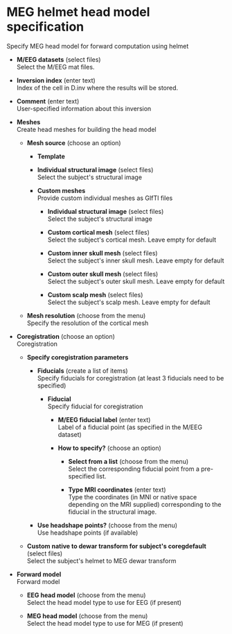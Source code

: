 # MEG helmet head model specification  
Specify MEG head model for forward computation using helmet   

* **M/EEG datasets** (select files)  
Select the M/EEG mat files.   

* **Inversion index** (enter text)  
Index of the cell in D.inv where the results will be stored.   

* **Comment** (enter text)  
User-specified information about this inversion   

* **Meshes**   
Create head meshes for building the head model   

    * **Mesh source** (choose an option)  


        * **Template**   


        * **Individual structural image** (select files)  
        Select the subject's structural image   

        * **Custom meshes**   
        Provide custom individual meshes as GIfTI files   

            * **Individual structural image** (select files)  
            Select the subject's structural image   

            * **Custom cortical mesh** (select files)  
            Select the subject's cortical mesh. Leave empty for default   

            * **Custom inner skull mesh** (select files)  
            Select the subject's inner skull mesh. Leave empty for default   

            * **Custom outer skull mesh** (select files)  
            Select the subject's outer skull mesh. Leave empty for default   

            * **Custom scalp mesh** (select files)  
            Select the subject's scalp mesh. Leave empty for default   

    * **Mesh resolution** (choose from the menu)  
    Specify the resolution of the cortical mesh   

* **Coregistration** (choose an option)  
Coregistration   

    * **Specify coregistration parameters**   


        * **Fiducials** (create a list of items)  
        Specify fiducials for coregistration (at least 3 fiducials need to be specified)   

            * **Fiducial**   
            Specify fiducial for coregistration   

                * **M/EEG fiducial label** (enter text)  
                Label of a fiducial point (as specified in the M/EEG dataset)   

                * **How to specify?** (choose an option)  


                    * **Select from a list** (choose from the menu)  
                    Select the corresponding fiducial point from a pre-specified list.   

                    * **Type MRI coordinates** (enter text)  
                    Type the coordinates (in MNI or native space depending on the MRI supplied) corresponding to the fiducial in the structural image.   

        * **Use headshape points?** (choose from the menu)  
        Use headshape points (if available)   

    * **Custom native to dewar transform for subject's coregdefault** (select files)  
    Select the subject's helmet to MEG dewar transform   

* **Forward model**   
Forward model   

    * **EEG head model** (choose from the menu)  
    Select the head model type to use for EEG (if present)   

    * **MEG head model** (choose from the menu)  
    Select the head model type to use for MEG (if present)   
